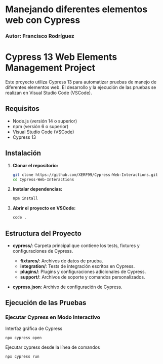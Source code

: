 # Manejando diferentes elementos web con Cypress
### Autor: Francisco Rodríguez

# Cypress 13 Web Elements Management Project

Este proyecto utiliza Cypress 13 para automatizar pruebas de manejo de diferentes elementos web. El desarrollo y la ejecución de las pruebas se realizan en Visual Studio Code (VSCode).

## Requisitos

- Node.js (versión 14 o superior)
- npm (versión 6 o superior)
- Visual Studio Code (VSCode)
- Cypress 13

## Instalación

1. **Clonar el repositorio:**

    ```bash
    git clone https://github.com/XERF99/Cypress-Web-Interactions.git
    cd Cypress-Web-Interactions
    ```

2. **Instalar dependencias:**

    ```bash
    npm install
    ```

3. **Abrir el proyecto en VSCode:**

    ```bash
    code .
    ```

## Estructura del Proyecto

- **cypress/**: Carpeta principal que contiene los tests, fixtures y configuraciones de Cypress.
  - **fixtures/**: Archivos de datos de prueba.
  - **integration/**: Tests de integración escritos en Cypress.
  - **plugins/**: Plugins y configuraciones adicionales de Cypress.
  - **support/**: Archivos de soporte y comandos personalizados.

- **cypress.json**: Archivo de configuración de Cypress.

## Ejecución de las Pruebas

### Ejecutar Cypress en Modo Interactivo

Interfaz gráfica de Cypress

    npx cypress open
    
Ejecutar cypress desde la línea de comandos

    npx cypress run

